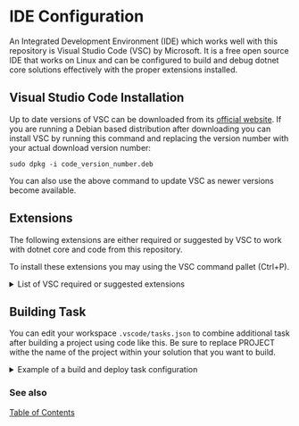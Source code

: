 # IDE Configuration

An Integrated Development Environment (IDE) which works well with this repository is Visual Studio Code (VSC) by Microsoft. It is a free open source IDE that works on Linux and can be configured to build and debug dotnet core solutions effectively with the proper extensions installed.

## Visual Studio Code Installation

Up to date versions of VSC can be downloaded from its [official website](https://code.visualstudio.com/). If you are running a Debian based distribution after downloading you can install VSC by running this command and replacing the version number with your actual download version number:

````console
sudo dpkg -i code_version_number.deb
````

You can also use the above command to update VSC as newer versions become available.

## Extensions

The following extensions are either required or suggested by VSC to work with dotnet core and code from this repository.

To install these extensions you may using the VSC command pallet (Ctrl+P).

<details>
  <summary>List of VSC required or suggested extensions</summary>

### [C# for Visual Studio Code (powered by OmniSharp)](https://marketplace.visualstudio.com/items?itemName=ms-dotnettools.csharp)

This extension is required to build C# projects in VSC.

Install using:

````ext install ms-dotnettools.csharp```` 

### [Visual Studio Code Solution Explorer](https://marketplace.visualstudio.com/items?itemName=fernandoescolar.vscode-solution-explorer)

This extension allows users to open and manage C# solutions in VSC. 

Install using:

````ext install fernandoescolar.vscode-solution-explorer```` 

### [Roslynator](https://marketplace.visualstudio.com/items?itemName=josefpihrt-vscode.roslynator)

This extension contains a collection of more than 500 analyzers, refactorings, and fixes for C#. It is powered by Roslyn code analysis APIs. 

Install using:

````ext install josefpihrt-vscode.roslynator```` 

### [Numbered Bookmarks](https://marketplace.visualstudio.com/items?itemName=alefragnani.numbered-bookmarks)

This extension helps you to navigate in your code using numbered bookmarks. Moving between important positions easily and quickly.

Install using:

````ext install alefragnani.numbered-bookmarks```` 

### [Code Spell Checker](https://marketplace.visualstudio.com/items?itemName=streetsidesoftware.code-spell-checker)

This extension contains a checks the spelling of your code and comments. 

Install using:

````ext install streetsidesoftware.code-spell-checker```` 

### [C# XML Documentation Comments](https://marketplace.visualstudio.com/items?itemName=k--kato.docomment)

This extension allows you to adorn you code with documentation comments. 

Install using:

````ext install k--kato.docomment```` 

</details>

## Building Task

You can edit your workspace ``.vscode/tasks.json`` to combine additional task after building a project using code like this. Be sure to replace PROJECT withe the name of the project within your solution that you want to build.

<details>
  <summary>Example of a build and deploy task configuration</summary>

````json
{
    "version": "2.0.0",
    "tasks": [
        {
            "label": "build",
            "command": "dotnet",
            "type": "process",
            "args": [
                "build",
                "/property:GenerateFullPaths=true",
                "/consoleloggerparameters:NoSummary"
            ],
            "options": {
                "cwd": "${workspaceFolder}/PROJECT"
            },      
            "problemMatcher": "$msCompile",
            "group": {
                "kind": "build",
                "isDefault": true
            }
        },
        {
            "label": "build and deploy",
            "command": "deploy",
            "type": "process",
            "options": {
                "cwd": "${workspaceFolder}/PROJECT"
            },      
            "dependsOn": [
                "build"
            ],
            "problemMatcher": [],
            "group": "build"
        }
    ]
}
````

</details>

### See also

[Table of Contents](README.md)
